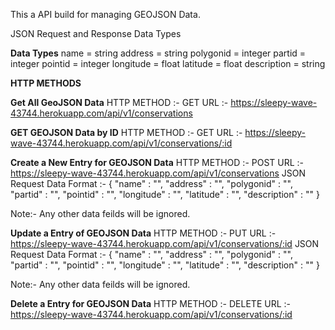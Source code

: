 This a API build for managing GEOJSON Data. 

JSON Request and Response Data Types

**Data Types**
    name = string
    address = string
    polygonid = integer
    partid  = integer
    pointid = integer
    longitude = float
    latitude = float
    description = string
    
**HTTP METHODS**

**Get All GeoJSON Data**
HTTP METHOD :- GET
URL :- https://sleepy-wave-43744.herokuapp.com/api/v1/conservations


**GET GEOJSON Data by ID**
HTTP METHOD :- GET
URL :- https://sleepy-wave-43744.herokuapp.com/api/v1/conservations/:id

**Create a New Entry for GEOJSON Data**
HTTP METHOD :- POST
URL :- https://sleepy-wave-43744.herokuapp.com/api/v1/conservations
JSON Request Data Format :- 
{
  "name" : "",
  "address" : "",
  "polygonid" : "",
  "partid" : "",
  "pointid" : "",
  "longitude" : "",
  "latitude" : "",
  "description" : ""
}

Note:- Any other data feilds will be ignored. 

**Update a Entry of GEOJSON Data**
HTTP METHOD :- PUT
URL :- https://sleepy-wave-43744.herokuapp.com/api/v1/conservations/:id
JSON Request Data Format :- 
{
  "name" : "",
  "address" : "",
  "polygonid" : "",
  "partid" : "",
  "pointid" : "",
  "longitude" : "",
  "latitude" : "",
  "description" : ""
}

Note:- Any other data feilds will be ignored. 

**Delete a Entry for GEOJSON Data**
HTTP METHOD :- DELETE
URL :- https://sleepy-wave-43744.herokuapp.com/api/v1/conservations/:id

